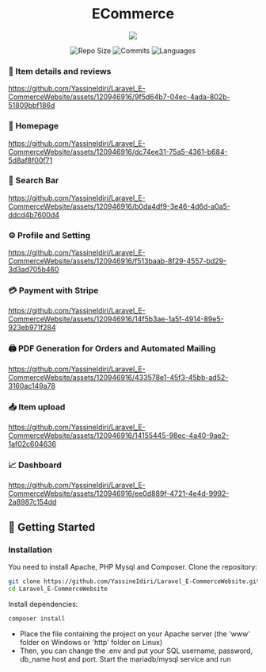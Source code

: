 <div align="center">
  
  # ECommerce
</div>

<p align="center">
  <a href="https://skillicons.dev">
    <img src="https://skillicons.dev/icons?i=laravel,js" />
  </a>
</p>


<div align="center">

![Repo Size](https://img.shields.io/github/repo-size/YassineIdiri/Laravel_E-CommerceWebsite.svg)
![Commits](https://img.shields.io/github/commit-activity/m/YassineIdiri/Laravel_E-CommerceWebsite.svg)
![Languages](https://img.shields.io/github/languages/top/YassineIdiri/Laravel_E-CommerceWebsite.svg)

</div>

### 📄 Item details and reviews

https://github.com/YassineIdiri/Laravel_E-CommerceWebsite/assets/120946916/9f5d64b7-04ec-4ada-802b-51809bbf186d


### 🛒 Homepage

https://github.com/YassineIdiri/Laravel_E-CommerceWebsite/assets/120946916/dc74ee31-75a5-4361-b684-5d8af8f00f71

### 🔎 Search Bar

https://github.com/YassineIdiri/Laravel_E-CommerceWebsite/assets/120946916/b0da4df9-3e46-4d6d-a0a5-ddcd4b7600d4

### ⚙️ Profile and Setting

https://github.com/YassineIdiri/Laravel_E-CommerceWebsite/assets/120946916/f513baab-8f29-4557-bd29-3d3ad705b460

### 💳 Payment with Stripe

https://github.com/YassineIdiri/Laravel_E-CommerceWebsite/assets/120946916/14f5b3ae-1a5f-4914-89e5-923eb971f284


### 🖨️ PDF Generation for Orders and Automated Mailing

https://github.com/YassineIdiri/Laravel_E-CommerceWebsite/assets/120946916/433578e1-45f3-45bb-ad52-3160ac149a78

### 📥 Item upload 

https://github.com/YassineIdiri/Laravel_E-CommerceWebsite/assets/120946916/14155445-98ec-4a40-9ae2-1af02c604636

### 📈 Dashboard

https://github.com/YassineIdiri/Laravel_E-CommerceWebsite/assets/120946916/ee0d889f-4721-4e4d-9992-2a8987c154dd


## 🚀 Getting Started

### Installation
You need to install Apache, PHP Mysql and Composer.
Clone the repository:
``` bash
git clone https://github.com/YassineIdiri/Laravel_E-CommerceWebsite.git
cd Laravel_E-CommerceWebsite
```

Install dependencies:
```bash
composer install
```

- Place the file containing the project on your Apache server (the 'www' folder on Windows or 'http' folder on Linux)
- Then, you can change the .env and put your SQL username, password, db_name host and port. Start the mariadb/mysql service and run


